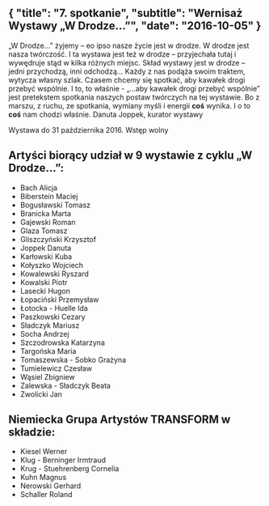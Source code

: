 {
  "title": "7. spotkanie",
  "subtitle": "Wernisaż Wystawy „W Drodze...”",
  "date": "2016-10-05"
}
---

„W Drodze...” żyjemy – eo ipso nasze życie jest w drodze. W drodze jest nasza twórczość. I ta wystawa jest też w drodze – przyjechała tutaj i wywędruje stąd w kilka różnych miejsc. Skład wystawy jest w drodze – jedni przychodzą, inni odchodzą... 
Każdy z nas podąża swoim traktem, wytycza własny szlak. Czasem chcemy się spotkać, aby kawałek drogi przebyć wspólnie. I to, to właśnie - „...aby kawałek drogi przebyć wspólnie” jest pretekstem spotkania naszych postaw twórczych na tej wystawie. 
Bo z marszu, z ruchu, ze spotkania, wymiany myśli i energii __coś__ wynika. I o to __coś__ nam chodzi właśnie.
Danuta Joppek, kurator wystawy

Wystawa do 31 października 2016.
Wstęp wolny

## Artyści biorący udział w 9 wystawie z cyklu „W Drodze...”:
* Bach Alicja
* Biberstein Maciej
* Bogusławski Tomasz
* Branicka Marta
* Gajewski Roman
* Glaza Tomasz
* Gliszczyński Krzysztof
* Joppek Danuta
* Karłowski Kuba
* Kołyszko Wojciech
* Kowalewski Ryszard
* Kowalski Piotr
* Lasecki Hugon
* Łopaciński Przemysław
* Łotocka - Huelle Ida
* Paszkowski Cezary
* Sładczyk Mariusz
* Socha Andrzej
* Szczodrowska Katarzyna
* Targońska Maria
* Tomaszewska - Sobko Grażyna
* Tumielewicz Czesław
* Wąsiel Zbigniew
* Zalewska - Sładczyk Beata
* Zwolicki Jan

## Niemiecka Grupa Artystów TRANSFORM w składzie:
* Kiesel Werner
* Klug - Berninger Irmtraud
* Krug - Stuehrenberg Cornelia
* Kuhn Magnus
* Nerowski Gerhard
* Schaller Roland